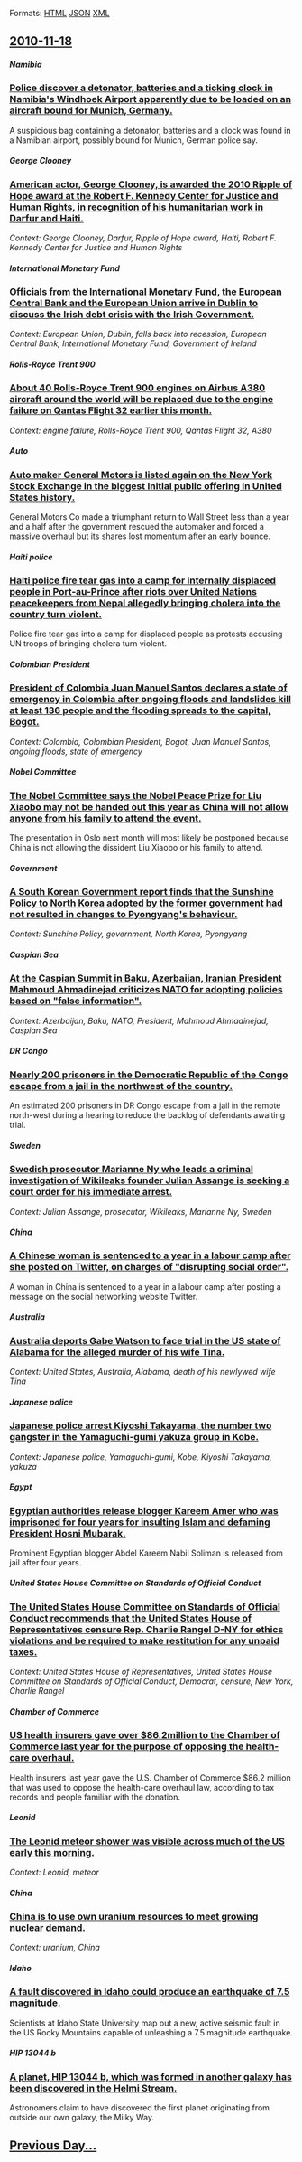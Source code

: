 
Formats: [HTML](2010/11/18/index.html)  [JSON](2010/11/18/index.json)  [XML](2010/11/18/index.xml)  

## [2010-11-18](/news/2010/11/18/index.md)

##### Namibia
### [Police discover a detonator, batteries and a ticking clock in Namibia's Windhoek Airport apparently due to be loaded on an aircraft bound for Munich, Germany. ](/news/2010/11/18/police-discover-a-detonator-batteries-and-a-ticking-clock-in-namibia-s-windhoek-airport-apparently-due-to-be-loaded-on-an-aircraft-bound-fo.md)
A suspicious bag containing a detonator, batteries and a clock was found in a Namibian airport, possibly bound for Munich, German police say.

##### George Clooney
### [American actor, George Clooney, is awarded the 2010 Ripple of Hope award at the Robert F. Kennedy Center for Justice and Human Rights, in recognition of his humanitarian work in Darfur and Haiti. ](/news/2010/11/18/american-actor-george-clooney-is-awarded-the-2010-ripple-of-hope-award-at-the-robert-f-kennedy-center-for-justice-and-human-rights-in-re.md)
_Context: George Clooney, Darfur, Ripple of Hope award, Haiti, Robert F. Kennedy Center for Justice and Human Rights_

##### International Monetary Fund
### [Officials from the International Monetary Fund, the European Central Bank and the European Union arrive in Dublin to discuss the Irish debt crisis with the Irish Government. ](/news/2010/11/18/officials-from-the-international-monetary-fund-the-european-central-bank-and-the-european-union-arrive-in-dublin-to-discuss-the-irish-debt.md)
_Context: European Union, Dublin, falls back into recession, European Central Bank, International Monetary Fund, Government of Ireland_

##### Rolls-Royce Trent 900
### [About 40 Rolls-Royce Trent 900 engines on Airbus A380 aircraft around the world will be replaced due to the engine failure on Qantas Flight 32 earlier this month. ](/news/2010/11/18/about-40-rolls-royce-trent-900-engines-on-airbus-a380-aircraft-around-the-world-will-be-replaced-due-to-the-engine-failure-on-qantas-flight.md)
_Context: engine failure, Rolls-Royce Trent 900, Qantas Flight 32, A380_

##### Auto
### [Auto maker General Motors is listed again on the New York Stock Exchange in the biggest Initial public offering in United States history. ](/news/2010/11/18/auto-maker-general-motors-is-listed-again-on-the-new-york-stock-exchange-in-the-biggest-initial-public-offering-in-united-states-history.md)
General Motors Co made a triumphant return to Wall Street less than a year and a half after the government rescued the automaker and forced a massive overhaul but its shares lost momentum after an early bounce.

##### Haiti police
### [Haiti police fire tear gas into a camp for internally displaced people in Port-au-Prince after riots over United Nations peacekeepers from Nepal allegedly bringing cholera into the country turn violent. ](/news/2010/11/18/haiti-police-fire-tear-gas-into-a-camp-for-internally-displaced-people-in-port-au-prince-after-riots-over-united-nations-peacekeepers-from-n.md)
Police fire tear gas into a camp for displaced people as protests accusing UN troops of bringing cholera turn violent.

##### Colombian President
### [President of Colombia Juan Manuel Santos declares a state of emergency in Colombia after ongoing floods and landslides kill at least 136 people and the flooding spreads to the capital, Bogot. ](/news/2010/11/18/president-of-colombia-juan-manuel-santos-declares-a-state-of-emergency-in-colombia-after-ongoing-floods-and-landslides-kill-at-least-136-peo.md)
_Context: Colombia, Colombian President, Bogot, Juan Manuel Santos, ongoing floods, state of emergency_

##### Nobel Committee
### [The Nobel Committee says the Nobel Peace Prize for Liu Xiaobo may not be handed out this year as China will not allow anyone from his family to attend the event. ](/news/2010/11/18/the-nobel-committee-says-the-nobel-peace-prize-for-liu-xiaobo-may-not-be-handed-out-this-year-as-china-will-not-allow-anyone-from-his-family.md)
The presentation in Oslo next month will most likely be postponed because China is not allowing the dissident Liu Xiaobo or his family to attend.

##### Government
### [A South Korean Government report finds that the Sunshine Policy to North Korea adopted by the former government had not resulted in changes to Pyongyang's behaviour. ](/news/2010/11/18/a-south-korean-government-report-finds-that-the-sunshine-policy-to-north-korea-adopted-by-the-former-government-had-not-resulted-in-changes.md)
_Context: Sunshine Policy, government, North Korea, Pyongyang_

##### Caspian Sea
### [At the Caspian Summit in Baku, Azerbaijan, Iranian President Mahmoud Ahmadinejad criticizes NATO for adopting policies based on "false information". ](/news/2010/11/18/at-the-caspian-summit-in-baku-azerbaijan-iranian-president-mahmoud-ahmadinejad-criticizes-nato-for-adopting-policies-based-on-false-infor.md)
_Context: Azerbaijan, Baku, NATO, President, Mahmoud Ahmadinejad, Caspian Sea_

##### DR Congo
### [Nearly 200 prisoners in the Democratic Republic of the Congo escape from a jail in the northwest of the country. ](/news/2010/11/18/nearly-200-prisoners-in-the-democratic-republic-of-the-congo-escape-from-a-jail-in-the-northwest-of-the-country.md)
An estimated 200 prisoners in DR Congo escape from a jail in the remote north-west during a hearing to reduce the backlog of defendants awaiting trial.

##### Sweden
### [Swedish prosecutor Marianne Ny who leads a criminal investigation of Wikileaks founder Julian Assange is seeking a court order for his immediate arrest. ](/news/2010/11/18/swedish-prosecutor-marianne-ny-who-leads-a-criminal-investigation-of-wikileaks-founder-julian-assange-is-seeking-a-court-order-for-his-immed.md)
_Context: Julian Assange, prosecutor, Wikileaks, Marianne Ny, Sweden_

##### China
### [A Chinese woman is sentenced to a year in a labour camp after she posted on Twitter, on charges of "disrupting social order". ](/news/2010/11/18/a-chinese-woman-is-sentenced-to-a-year-in-a-labour-camp-after-she-posted-on-twitter-on-charges-of-disrupting-social-order.md)
A woman in China is sentenced to a year in a labour camp after posting a message on the social networking website Twitter.

##### Australia
### [Australia deports Gabe Watson to face trial in the US state of Alabama for the alleged murder of his wife Tina. ](/news/2010/11/18/australia-deports-gabe-watson-to-face-trial-in-the-us-state-of-alabama-for-the-alleged-murder-of-his-wife-tina.md)
_Context: United States, Australia, Alabama, death of his newlywed wife Tina_

##### Japanese police
### [Japanese police arrest Kiyoshi Takayama, the number two gangster in the Yamaguchi-gumi yakuza group in Kobe. ](/news/2010/11/18/japanese-police-arrest-kiyoshi-takayama-the-number-two-gangster-in-the-yamaguchi-gumi-yakuza-group-in-kobe.md)
_Context: Japanese police, Yamaguchi-gumi, Kobe, Kiyoshi Takayama, yakuza_

##### Egypt
### [Egyptian authorities release blogger Kareem Amer who was imprisoned for four years for insulting Islam and defaming President Hosni Mubarak. ](/news/2010/11/18/egyptian-authorities-release-blogger-kareem-amer-who-was-imprisoned-for-four-years-for-insulting-islam-and-defaming-president-hosni-mubarak.md)
Prominent Egyptian blogger Abdel Kareem Nabil Soliman is released from jail after four years.

##### United States House Committee on Standards of Official Conduct
### [The United States House Committee on Standards of Official Conduct recommends that the United States House of Representatives censure Rep. Charlie Rangel D-NY for ethics violations and be required to make restitution for any unpaid taxes. ](/news/2010/11/18/the-united-states-house-committee-on-standards-of-official-conduct-recommends-that-the-united-states-house-of-representatives-censure-rep-c.md)
_Context: United States House of Representatives, United States House Committee on Standards of Official Conduct, Democrat, censure, New York, Charlie Rangel_

#####  Chamber of Commerce
### [US health insurers gave over $86.2million to the Chamber of Commerce last year for the purpose of opposing the health-care overhaul. ](/news/2010/11/18/us-health-insurers-gave-over-86-2million-to-the-chamber-of-commerce-last-year-for-the-purpose-of-opposing-the-health-care-overhaul.md)
Health insurers last year gave the U.S. Chamber of Commerce $86.2 million that was used to oppose the health-care overhaul law, according to tax records and people familiar with the donation.

##### Leonid
### [The Leonid meteor shower was visible across much of the US early this morning. ](/news/2010/11/18/the-leonid-meteor-shower-was-visible-across-much-of-the-us-early-this-morning.md)
_Context: Leonid, meteor_

##### China
### [China is to use own uranium resources to meet growing nuclear demand. ](/news/2010/11/18/china-is-to-use-own-uranium-resources-to-meet-growing-nuclear-demand.md)
_Context: uranium, China_

##### Idaho
### [A fault discovered in Idaho could produce an earthquake of 7.5 magnitude. ](/news/2010/11/18/a-fault-discovered-in-idaho-could-produce-an-earthquake-of-7-5-magnitude.md)
Scientists at Idaho State University map out a new, active seismic fault in the US Rocky Mountains capable of unleashing a 7.5 magnitude earthquake.

##### HIP 13044 b
### [A planet, HIP 13044 b, which was formed in another galaxy has been discovered in the Helmi Stream. ](/news/2010/11/18/a-planet-hip-13044-b-which-was-formed-in-another-galaxy-has-been-discovered-in-the-helmi-stream.md)
Astronomers claim to have discovered the first planet originating from outside our own galaxy, the Milky Way.

## [Previous Day...](/news/2010/11/17/index.md)

